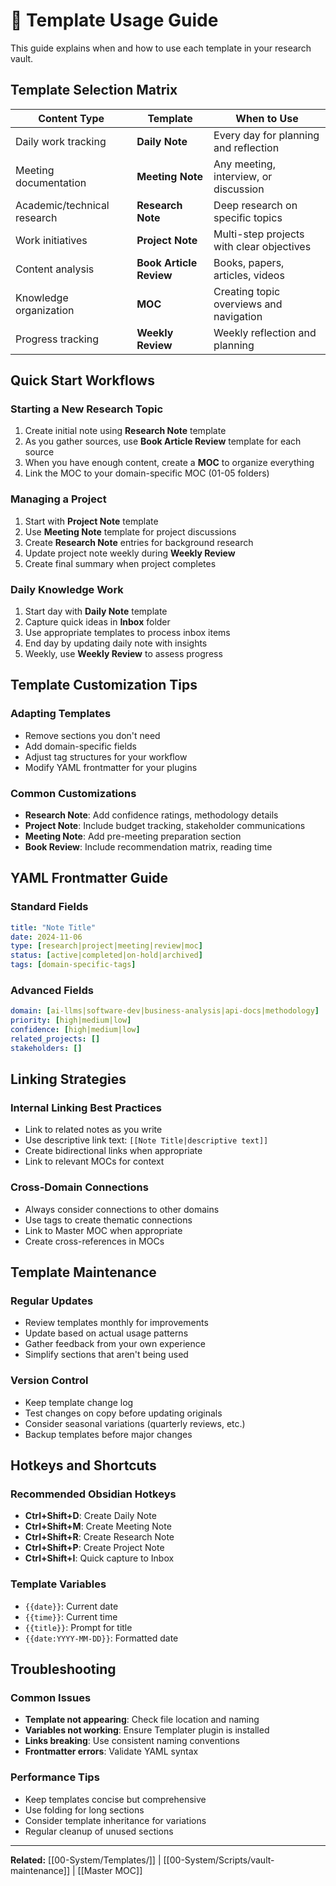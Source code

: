 # 📝 Template Usage Guide

This guide explains when and how to use each template in your research vault.

## Template Selection Matrix

| Content Type | Template | When to Use |
|--------------|----------|-------------|
| Daily work tracking | **Daily Note** | Every day for planning and reflection |
| Meeting documentation | **Meeting Note** | Any meeting, interview, or discussion |
| Academic/technical research | **Research Note** | Deep research on specific topics |
| Work initiatives | **Project Note** | Multi-step projects with clear objectives |
| Content analysis | **Book Article Review** | Books, papers, articles, videos |
| Knowledge organization | **MOC** | Creating topic overviews and navigation |
| Progress tracking | **Weekly Review** | Weekly reflection and planning |

## Quick Start Workflows

### Starting a New Research Topic
1. Create initial note using **Research Note** template
2. As you gather sources, use **Book Article Review** template for each source
3. When you have enough content, create a **MOC** to organize everything
4. Link the MOC to your domain-specific MOC (01-05 folders)

### Managing a Project
1. Start with **Project Note** template
2. Use **Meeting Note** template for project discussions
3. Create **Research Note** entries for background research
4. Update project note weekly during **Weekly Review**
5. Create final summary when project completes

### Daily Knowledge Work
1. Start day with **Daily Note** template
2. Capture quick ideas in **Inbox** folder
3. Use appropriate templates to process inbox items
4. End day by updating daily note with insights
5. Weekly, use **Weekly Review** to assess progress

## Template Customization Tips

### Adapting Templates
- Remove sections you don't need
- Add domain-specific fields
- Adjust tag structures for your workflow
- Modify YAML frontmatter for your plugins

### Common Customizations
- **Research Note**: Add confidence ratings, methodology details
- **Project Note**: Include budget tracking, stakeholder communications
- **Meeting Note**: Add pre-meeting preparation section
- **Book Review**: Include recommendation matrix, reading time

## YAML Frontmatter Guide

### Standard Fields
```yaml
title: "Note Title"
date: 2024-11-06
type: [research|project|meeting|review|moc]
status: [active|completed|on-hold|archived]
tags: [domain-specific-tags]
```

### Advanced Fields
```yaml
domain: [ai-llms|software-dev|business-analysis|api-docs|methodology]
priority: [high|medium|low]
confidence: [high|medium|low]
related_projects: []
stakeholders: []
```

## Linking Strategies

### Internal Linking Best Practices
- Link to related notes as you write
- Use descriptive link text: `[[Note Title|descriptive text]]`
- Create bidirectional links when appropriate
- Link to relevant MOCs for context

### Cross-Domain Connections
- Always consider connections to other domains
- Use tags to create thematic connections
- Link to Master MOC when appropriate
- Create cross-references in MOCs

## Template Maintenance

### Regular Updates
- Review templates monthly for improvements
- Update based on actual usage patterns
- Gather feedback from your own experience
- Simplify sections that aren't being used

### Version Control
- Keep template change log
- Test changes on copy before updating originals
- Consider seasonal variations (quarterly reviews, etc.)
- Backup templates before major changes

## Hotkeys and Shortcuts

### Recommended Obsidian Hotkeys
- **Ctrl+Shift+D**: Create Daily Note
- **Ctrl+Shift+M**: Create Meeting Note
- **Ctrl+Shift+R**: Create Research Note
- **Ctrl+Shift+P**: Create Project Note
- **Ctrl+Shift+I**: Quick capture to Inbox

### Template Variables
- `{{date}}`: Current date
- `{{time}}`: Current time
- `{{title}}`: Prompt for title
- `{{date:YYYY-MM-DD}}`: Formatted date

## Troubleshooting

### Common Issues
- **Template not appearing**: Check file location and naming
- **Variables not working**: Ensure Templater plugin is installed
- **Links breaking**: Use consistent naming conventions
- **Frontmatter errors**: Validate YAML syntax

### Performance Tips
- Keep templates concise but comprehensive
- Use folding for long sections
- Consider template inheritance for variations
- Regular cleanup of unused sections

---
**Related:** [[00-System/Templates/]] | [[00-System/Scripts/vault-maintenance]] | [[Master MOC]]
